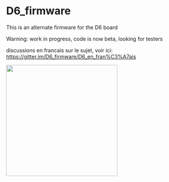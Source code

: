 # D6_firmware

This is an alternate firmware for the D6 board

Warning: work in progress, code is now beta, looking for testers

discussions en francais sur le sujet, voir ici: https://gitter.im/D6_firmware/D6_en_fran%C3%A7ais

<img src="https://raw.githubusercontent.com/joseluu/D6_firmware/master/Documents/Photos/D6_and_STLinkV2.jpg" width="300">




